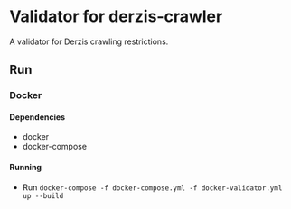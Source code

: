 # Validator for derzis-crawler

A validator for Derzis crawling restrictions.

## Run

### Docker

#### Dependencies

* docker
* docker-compose

#### Running

* Run `docker-compose -f docker-compose.yml -f docker-validator.yml up --build`


